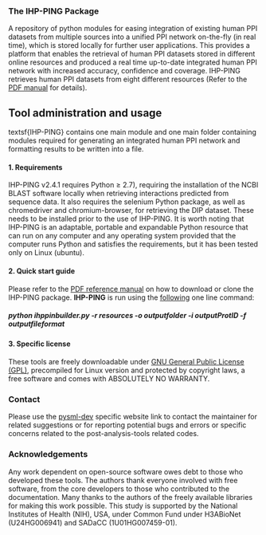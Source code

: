 ### The IHP-PING Package

A repository of python modules for easing integration of existing human PPI datasets from multiple sources into a unified PPI network on-the-fly (in real time), which is stored locally for further user applications. This provides a platform that enables the retrieval of human PPI datasets stored in different online resources and produced a real time up-to-date integrated human PPI network with increased accuracy, confidence and coverage. IHP-PING retrieves human PPI datasets from eight different resources (Refer to the [PDF manual](http://web.cbio.uct.ac.za/ITGOM/post-analysis-tools/ihp-ping-dev/IHP-PING_Manual_2020.pdf) for details).

## Tool administration and usage
textsf{IHP-PING} contains one main module and one main folder containing modules required for generating an integrated human PPI network and formatting results to be written into a file.

#### 1. Requirements
IHP-PING v2.4.1 requires Python &ge; 2.7), requiring the installation of the NCBI BLAST software locally when retrieving interactions predicted from sequence data. It also requires the selenium Python package, as well as chromedriver and chromium-browser, for retrieving the DIP dataset. These needs to be installed prior to the use of IHP-PING. It is worth noting that IHP-PING is an adaptable, portable and expandable Python resource that can run on any computer and any operating system provided that the computer runs Python and satisfies the requirements, but it has been tested only on Linux (ubuntu).

#### 2. Quick start guide
Please refer to the [PDF reference manual](http://web.cbio.uct.ac.za/ITGOM/post-analysis-tools/ihp-ping-dev/IHP-PING_Manual_2020.pdf) on how to download or clone the IHP-PING package. **IHP-PING** is run using the [following](+) one line command:

<h5 class="text-white bg-blue mb-2">python ihppinbuilder.py -r resources -o outputfolder -i outputProtID -f outputfileformat</h5>

#### 3. Specific license
These tools are freely downloadable under [GNU General Public License (GPL)](https://www.gnu.org/licenses/gpl-3.0.en.html), precompiled for Linux version and protected by copyright laws, a free software and comes with ABSOLUTELY NO WARRANTY.


### Contact
Please use the [pysml-dev](http://web.cbio.uct.ac.za/ITGOM/post-analysis-tools/mysml-dev/) specific website link to contact the maintainer for related suggestions or for reporting potential bugs and errors or specific concerns related to the post-analysis-tools related codes. 

### Acknowledgements
Any work dependent on open-source software owes debt to those who developed these tools. The authors thank everyone involved with free software, from the core developers to those who contributed to the documentation. Many thanks to the authors of the freely available libraries for making this work possible. This study is supported by the National Institutes of Health (NIH), USA, under Common Fund under H3ABioNet (U24HG006941) and SADaCC (1U01HG007459-01).
